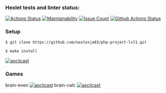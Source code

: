 ### Hexlet tests and linter status:

[![Actions Status](https://github.com/nastasja83/php-project-lvl1/workflows/hexlet-check/badge.svg)](https://github.com/nastasja83/php-project-lvl1/actions)
[![Maintainability](https://codeclimate.com/github/nastasja83/php-project-lvl1/badges/gpa.svg)](https://codeclimate.com/github/nastasja83/php-project-lvl1)
[![Issue Count](https://codeclimate.com/github/nastasja83/php-project-lvl1/badges/issue_count.svg)](https://codeclimate.com/github/nastasja83/php-project-lvl1/issues)
[![Github Actions Status](https://github.com/nastasja83/php-project-lvl1/workflows/PHP%20CI/badge.svg)](https://github.com/nastasja83/php-project-lvl1/actions)
### Setup
```sh
$ git clone https://github.com/nastasja83/php-project-lvl1.git

$ make install
```
[![asciicast](https://asciinema.org/a/386641.svg)](https://asciinema.org/a/386641)
### Games
brain-even
[![asciicast](https://asciinema.org/a/386643.svg)](https://asciinema.org/a/386643)
brain-calc
[![asciicast](https://asciinema.org/a/386640.svg)](https://asciinema.org/a/386640)
